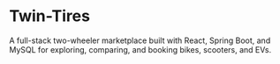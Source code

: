 # Twin-Tires
A full-stack two-wheeler marketplace built with React, Spring Boot, and MySQL for exploring, comparing, and booking bikes, scooters, and EVs.
